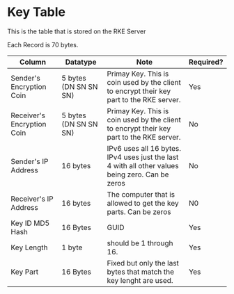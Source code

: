 # Key Table

This is the table that is stored on the RKE Server

Each Record is 70 bytes. 
 
Column | Datatype | Note | Required?
 ---|---|---|---
Sender's Encryption Coin | 5 bytes (DN SN SN SN) |Primay Key. This is coin used by the client to encrypt their key part to the RKE server.| Yes
Receiver's Encryption Coin | 5 bytes (DN SN SN SN) |Primay Key. This is coin used by the client to encrypt their key part to the RKE server.| No
Sender's IP Address | 16 bytes | IPv6 uses all 16 bytes. IPv4 uses just the last 4 with all other values being zero. Can be zeros | No
Receiver's IP Address | 16 bytes | The computer that is allowed to get the key parts. Can be zeros | N0
Key ID MD5 Hash | 16 Bytes | GUID | Yes
Key Length | 1 byte | should be 1 through 16. |Yes 
Key Part | 16 Bytes | Fixed but only the last bytes that match the key lenght are used. | Yes
